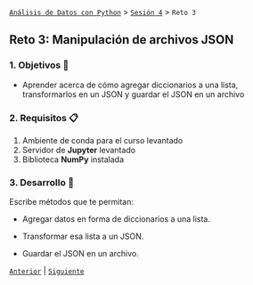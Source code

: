 [`Análisis de Datos con Python`](../../README.md) > [`Sesión 4`](../README.md) > `Reto 3`

## Reto 3: Manipulación de archivos JSON

### 1. Objetivos :dart:

- Aprender acerca de cómo agregar diccionarios a una lista, transformarlos en un JSON y guardar el JSON en un archivo

### 2. Requisitos :clipboard:

1. Ambiente de conda para el curso levantado
1. Servidor de __Jupyter__ levantado
1. Biblioteca __NumPy__ instalada

### 3. Desarrollo :rocket:

Escribe métodos que te permitan:

- Agregar datos en forma de diccionarios a una lista.

- Transformar esa lista a un JSON.

- Guardar el JSON en un archivo.

[`Anterior`](../README.md#insmanipulación-de-archivos-jsonins) | [`Siguiente`](../README.md#insanálisis-exploratorio-de-datosins)
